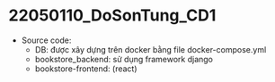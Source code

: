 # 22050110_DoSonTung_CD1
- Source code: 
  + DB: được xây dựng trên docker bằng file docker-compose.yml
  + bookstore_backend: sử dụng framework django
  + bookstore-frontend: (react) 